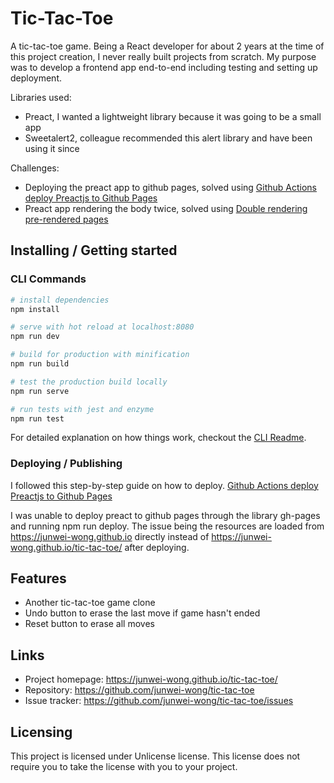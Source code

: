 # Tic-Tac-Toe

A tic-tac-toe game. Being a React developer for about 2 years at the time of this project creation, I never really built projects from scratch. My purpose was to develop a frontend app end-to-end including testing and setting up deployment.

Libraries used:
- Preact, I wanted a lightweight library because it was going to be a small app
- Sweetalert2, colleague recommended this alert library and have been using it since

Challenges:
- Deploying the preact app to github pages, solved using [Github Actions deploy Preactjs to Github Pages](https://github.com/flameddd/blog/blob/master/2019-12-11%EF%BC%9AGithub%20Actions%20deploy%20Preactjs%20to%20Github%20Pages.md)
- Preact app rendering the body twice, solved using [Double rendering pre-rendered pages](https://github.com/preactjs-templates/typescript/issues/55)

## Installing / Getting started
### CLI Commands

``` bash
# install dependencies
npm install

# serve with hot reload at localhost:8080
npm run dev

# build for production with minification
npm run build

# test the production build locally
npm run serve

# run tests with jest and enzyme
npm run test
```

For detailed explanation on how things work, checkout the [CLI Readme](https://github.com/developit/preact-cli/blob/master/README.md).

### Deploying / Publishing
 
I followed this step-by-step guide on how to deploy. 
[Github Actions deploy Preactjs to Github Pages](https://github.com/flameddd/blog/blob/master/2019-12-11%EF%BC%9AGithub%20Actions%20deploy%20Preactjs%20to%20Github%20Pages.md)

I was unable to deploy preact to github pages through the library gh-pages and running npm run deploy. The issue being the resources are loaded from https://junwei-wong.github.io directly instead of https://junwei-wong.github.io/tic-tac-toe/ after deploying. 

## Features

* Another tic-tac-toe game clone
* Undo button to erase the last move if game hasn't ended
* Reset button to erase all moves

## Links

- Project homepage: https://junwei-wong.github.io/tic-tac-toe/
- Repository: https://github.com/junwei-wong/tic-tac-toe
- Issue tracker: https://github.com/junwei-wong/tic-tac-toe/issues

## Licensing

This project is licensed under Unlicense license. This license does not require you to take the license with you to your project.


